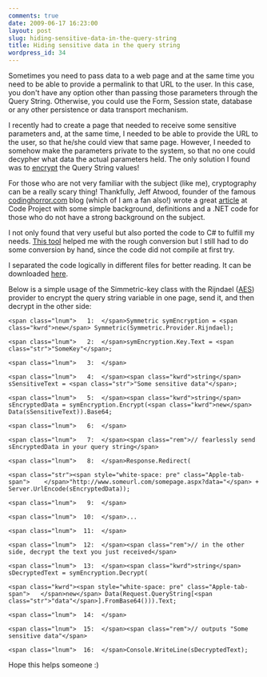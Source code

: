```yaml
---
comments: true
date: 2009-06-17 16:23:00
layout: post
slug: hiding-sensitive-data-in-the-query-string
title: Hiding sensitive data in the query string
wordpress_id: 34
---
```


Sometimes you need to pass data to a web page and at the same time you need to be able to provide a permalink to that URL to the user. In this case, you don't have any option other than passing those parameters through the Query String. Otherwise, you could use the Form, Session state, database or any other persistence or data transport mechanism.

I recently had to create a page that needed to receive some sensitive parameters and, at the same time, I needed to be able to provide the URL to the user, so that he/she could view that same page. However, I needed to somehow make the parameters private to the system, so that no one could decypher what data the actual parameters held. The only solution I found was to [encrypt](http://en.wikipedia.org/wiki/Cryptography) the Query String values!

For those who are not very familiar with the subject (like me), cryptography can be a really scary thing! Thankfully, Jeff Atwood, founder of the famous [codinghorror.com](/admin/Pages/www.codinghorror.com) blog (which of I am a fan also!) wrote a great [article](http://www.codeproject.com/KB/security/SimpleEncryption.aspx) at Code Project with some simple background, definitions and a .NET code for those who do not have a strong background on the subject.

I not only found that very useful but also ported the code to C# to fulfill my needs. [This tool](http://www.developerfusion.com/tools/convert/vb-to-csharp/) helped me with the rough conversion but I still had to do some conversion by hand, since the code did not compile at first try.

I separated the code logically in different files for better reading. It can be downloaded [here](http://www.felipel.com/files/Encryption.zip).

Below is a simple usage of the Simmetric-key class with the Rijndael ([AES](http://en.wikipedia.org/wiki/Advanced_Encryption_Standard)) provider to encrypt the query string variable in one page, send it, and then decrypt in the other side:
    
    <span class="lnum">   1:  </span>Symmetric symEncryption = <span class="kwrd">new</span> Symmetric(Symmetric.Provider.Rijndael);
    
    <span class="lnum">   2:  </span>symEncryption.Key.Text = <span class="str">"SomeKey"</span>;
    
    <span class="lnum">   3:  </span> 
    
    <span class="lnum">   4:  </span><span class="kwrd">string</span> sSensitiveText = <span class="str">"Some sensitive data"</span>;
    
    <span class="lnum">   5:  </span><span class="kwrd">string</span> sEncryptedData = symEncryption.Encrypt(<span class="kwrd">new</span> Data(sSensitiveText)).Base64;
    
    <span class="lnum">   6:  </span> 
    
    <span class="lnum">   7:  </span><span class="rem">// fearlessly send sEncryptedData in your query string</span>
    
    <span class="lnum">   8:  </span>Response.Redirect(
    
    <span class="str"><span style="white-space: pre" class="Apple-tab-span">	</span>"http://www.someurl.com/somepage.aspx?data="</span> + Server.UrlEncode(sEncryptedData));
    
    <span class="lnum">   9:  </span> 
    
    <span class="lnum">  10:  </span>...
    
    <span class="lnum">  11:  </span> 
    
    <span class="lnum">  12:  </span><span class="rem">// in the other side, decrypt the text you just received</span>
    
    <span class="lnum">  13:  </span><span class="kwrd">string</span> sDecryptedText = symEncryption.Decrypt(
    
    <span class="kwrd"><span style="white-space: pre" class="Apple-tab-span">	</span>new</span> Data(Request.QueryString[<span class="str">"data"</span>].FromBase64())).Text;
    
    <span class="lnum">  14:  </span> 
    
    <span class="lnum">  15:  </span><span class="rem">// outputs "Some sensitive data"</span>
    
    <span class="lnum">  16:  </span>Console.WriteLine(sDecryptedText); 

  
Hope this helps someone :)
